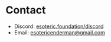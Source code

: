 # Contact

- Discord: [esoteric.foundation/discord][discord]
- Email: [esotericenderman@gmail.com][email]

<!-- Link aliases -->

<!-- Contact -->

[discord]: https://esoteric.foundation/discord
[email]: mailto:esotericenderman@gmail.com
